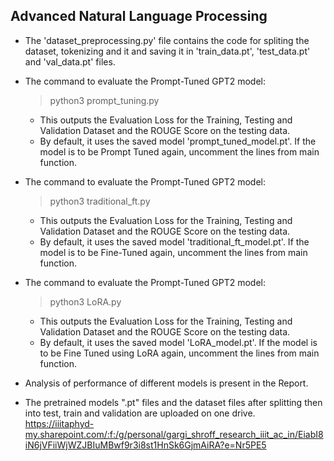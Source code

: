 ## Advanced Natural Language Processing

- The 'dataset_preprocessing.py' file contains the code for spliting the dataset, tokenizing and it and saving it in 'train_data.pt', 'test_data.pt' and 'val_data.pt' files.

- The command to evaluate the Prompt-Tuned GPT2 model:
    > python3 prompt_tuning.py
    - This outputs the Evaluation Loss for the Training, Testing and Validation Dataset and the ROUGE Score on the testing data.
    - By default, it uses the saved model 'prompt_tuned_model.pt'. If the model is to be Prompt Tuned again, uncomment the lines from main function. 

- The command to evaluate the Prompt-Tuned GPT2 model:
    > python3 traditional_ft.py
    - This outputs the Evaluation Loss for the Training, Testing and Validation Dataset and the ROUGE Score on the testing data.
    - By default, it uses the saved model 'traditional_ft_model.pt'. If the model is to be Fine-Tuned again, uncomment the lines from main function. 

- The command to evaluate the Prompt-Tuned GPT2 model:
    > python3 LoRA.py
    - This outputs the Evaluation Loss for the Training, Testing and Validation Dataset and the ROUGE Score on the testing data.
    - By default, it uses the saved model 'LoRA_model.pt'. If the model is to be Fine Tuned using LoRA again, uncomment the lines from main function. 


- Analysis of performance of different models is present in the Report.
- The pretrained models ".pt" files and the dataset files after splitting then into test, train and validation are uploaded on one drive. 
https://iiitaphyd-my.sharepoint.com/:f:/g/personal/gargi_shroff_research_iiit_ac_in/EiabI8iN6jVFiiWjWZJBIuMBwf9r3i8st1HnSk6GjmAiRA?e=Nr5PE5
